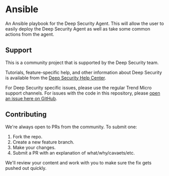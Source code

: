 # Ansible

An Ansible playbook for the Deep Security Agent. This will allow the user to easily deploy the Deep Security Agent as well as take some common actions from the agent.

## Support

This is a community project that is supported by the Deep Security team.

Tutorials, feature-specific help, and other information about Deep Security is available from the [Deep Security Help Center](https://help.deepsecurity.trendmicro.com/Welcome.html). 

For Deep Security specific issues, please use the regular Trend Micro support channels. For issues with the code in this repository, please [open an issue here on GitHub](https://github.com/deep-security/ansible/issues).

## Contributing

We're always open to PRs from the community. To submit one:

1. Fork the repo.
2. Create a new feature branch.
3. Make your changes.
4. Submit a PR with an explanation of what/why/cavaets/etc.

We'll review your content and work with you to make sure the fix gets pushed out quickly.